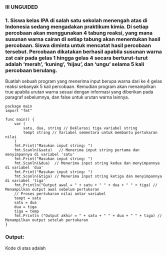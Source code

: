### III UNGUIDED ###

### 1. Siswa kelas IPA di salah satu sekolah menengah atas di Indonesia sedang mengadakan praktikum kimia. Di setiap percobaan akan menggunakan 4 tabung reaksi, yang mana susunan warna cairan di setiap tabung akan menentukan hasil percobaan. Siswa diminta untuk mencatat hasil percobaan tersebut. Percobaan dikatakan berhasil apabila susunan warna zat cair pada gelas 1 hingga gelas 4 secara berturut-turut adalah ‘merah’, ‘kuning’, ‘hijau’, dan ‘ungu’ selama 5 kali percobaan berulang.<br/>
Buatlah sebuah program yang menerima input berupa warna dari ke 4 gelas reaksi sebanyak 5 kali percobaan. Kemudian program akan menampilkan true apabila urutan warna sesuai dengan informasi yang diberikan pada paragraf sebelumnya, dan false untuk urutan warna lainnya.<br/>

``` 
package main
import "fmt"

func main() {
	var (
		satu, dua, string // Deklarasi tiga variabel string
		tempt string // Variabel sementara untuk membantu pertukaran nilai
	)
	fmt.Print("Masukan input string: ")
	fmt.Scanln(&satu)   // Menerima input string pertama dan menyimpannya di variabel 'satu'
	fmt.Print("Masukan input string: ")
	fmt.Scanln(&dua)  // Menerima input string kedua dan menyimpannya di variabel 'dua'
	fmt.Print("Masukan input string: ")
	fmt.Scanln(&tiga) // Menerima input string ketiga dan menyimpannya di variabel 'tiga'
	fmt.Println("Output awal = " + satu + " " + dua + " " + tiga) // Menampilkan output awal sebelum pertukaran
	// Proses pertukaran nilai antar variabel
	tempt = satu
	satu = dua
	dua = tiga
	tiga = temp
	fmt.Println ("Output akhir = " + satu + " " + dua + " " + tiga) // Menampilkan output setelah pertukaran
}
```
### Output: 

Kode di atas adalah

